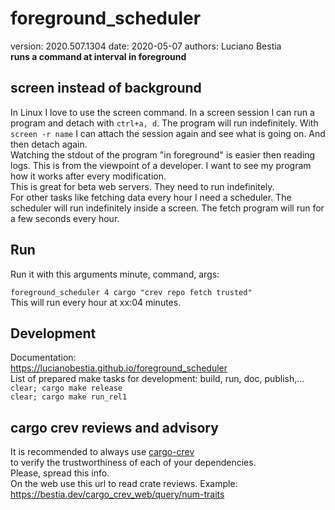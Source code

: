 # foreground_scheduler  

[comment]: # (lmake_readme cargo.toml data start)
version: 2020.507.1304  date: 2020-05-07 authors: Luciano Bestia  
**runs a command at interval in foreground**

[comment]: # (lmake_readme cargo.toml data end)

## screen instead of background

In Linux I love to use the screen command. In a screen session I can run a program
and detach with `ctrl+a, d`.
The program will run indefinitely. With `screen -r name` I can attach the session again and see
what is going on. And then detach again.  
Watching the stdout of the program "in foreground" is easier then reading logs. This is from the viewpoint of a developer. I want to see my program how it works after every modification.  
This is great for beta web servers. They need to run indefinitely.  
For other tasks like fetching data every hour I need a scheduler. The scheduler will run indefinitely inside a screen. The fetch program will run for a few seconds every hour.  

## Run

Run it with this arguments minute, command, args:  

`foreground_scheduler 4 cargo "crev repo fetch trusted"`  
This will run every hour at xx:04 minutes.  

## Development

Documentation:  
<https://lucianobestia.github.io/foreground_scheduler>  
List of prepared make tasks for development: build, run, doc, publish,...  
`clear; cargo make release`  
`clear; cargo make run_rel1`  

## cargo crev reviews and advisory

It is recommended to always use [cargo-crev](https://github.com/crev-dev/cargo-crev)  
to verify the trustworthiness of each of your dependencies.  
Please, spread this info.  
On the web use this url to read crate reviews. Example:  
<https://bestia.dev/cargo_crev_web/query/num-traits>  

